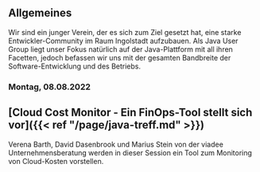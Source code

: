 ## Allgemeines

Wir sind ein junger Verein, der es sich zum Ziel gesetzt hat, eine starke Entwickler-Community im Raum Ingolstadt aufzubauen.
Als Java User Group liegt unser Fokus natürlich auf der Java-Plattform mit all ihren Facetten, jedoch befassen wir uns mit der gesamten Bandbreite der Software-Entwicklung und des Betriebs.

### Montag, 08.08.2022
## [Cloud Cost Monitor  - Ein FinOps-Tool stellt sich vor]({{< ref "/page/java-treff.md" >}})

Verena Barth, David Dasenbrook und Marius Stein von der viadee Unternehmensberatung werden in dieser Session ein Tool zum Monitoring von Cloud-Kosten vorstellen.
